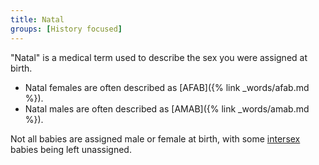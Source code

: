 ```yaml
---
title: Natal
groups: [History focused]
---
```


"Natal" is a medical term used to describe the sex you were assigned at birth. 

 - Natal females are often described as [AFAB]({% link _words/afab.md %}).
 - Natal males are often described as [AMAB]({% link _words/amab.md %}).

Not all babies are assigned male or female at birth, with some  [intersex](https://en.wikipedia.org/wiki/Intersex) babies being left unassigned.
